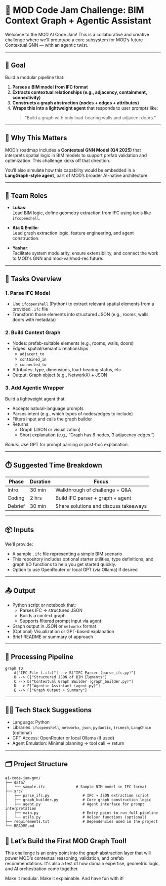 # 🚧 MOD Code Jam Challenge: BIM Context Graph + Agentic Assistant

Welcome to the MOD AI Code Jam! This is a collaborative and creative challenge where we'll prototype a core subsystem for MOD’s future Contextual GNN — with an agentic twist.

---

## 🧠 Goal

Build a modular pipeline that:

1. **Parses a BIM model from IFC format**
2. **Extracts contextual relationships (e.g., adjacency, containment, connectivity)**
3. **Constructs a graph abstraction (nodes + edges + attributes)**
4. **Wraps this into a lightweight agent** that responds to user prompts like:
   > “Build a graph with only load-bearing walls and adjacent doors.”

---

## 🎯 Why This Matters

MOD’s roadmap includes a **Contextual GNN Model (Q4 2025)** that interprets spatial logic in BIM models to support prefab validation and optimization. This challenge kicks off that direction.

You’ll also simulate how this capability would be embedded in a **LangGraph-style agent**, part of MOD’s broader AI-native architecture.

---

## 👥 Team Roles

- **Lukas**:  
  Lead BIM logic, define geometry extraction from IFC using tools like `ifcopenshell`.

- **Ata & Emilio**:  
  Lead graph extraction logic, feature engineering, and agent construction.

- **Yashar**:  
  Facilitate system modularity, ensure extensibility, and connect the work to MOD's GNN and mod-val/mod-rec future.

---

## 🔧 Tasks Overview

### 1. Parse IFC Model

- Use `ifcopenshell` (Python) to extract relevant spatial elements from a provided `.ifc` file
- Transform those elements into structured JSON (e.g., rooms, walls, doors with metadata)

### 2. Build Context Graph

- Nodes: prefab-suitable elements (e.g., rooms, walls, doors)
- Edges: spatial/semantic relationships
  - `adjacent_to`
  - `contained_in`
  - `connected_to`
- Attributes: type, dimensions, load-bearing status, etc.
- Output: Graph object (e.g., NetworkX) + JSON

### 3. Add Agentic Wrapper

Build a lightweight agent that:

- Accepts natural-language prompts
- Parses intent (e.g., which types of nodes/edges to include)
- Filters input and calls the graph builder
- Returns:
  - Graph (JSON or visualization)
  - Short explanation (e.g., “Graph has 6 nodes, 3 adjacency edges.”)

*Bonus*: Use GPT for prompt parsing or post-hoc explanation.

---

## ⏱️ Suggested Time Breakdown

| Phase     | Duration | Focus                                  |
|-----------|----------|----------------------------------------|
| Intro     | 30 min   | Walkthrough of challenge + Q&A         |
| Coding    | 2 hrs    | Build IFC parser + graph + agent       |
| Debrief   | 30 min   | Share solutions and discuss takeaways  |

---

## 📦 Inputs

We'll provide:

- A sample `.ifc` file representing a simple BIM scenario
- This repository includes optional starter utilities, type definitions, and graph I/O functions to help you get started quickly.
- Option to use OpenRouter or local GPT (via Ollama) if desired

---

## 📤 Output

- Python script or notebook that:
  - Parses IFC → structured JSON
  - Builds a context graph
  - Supports filtered prompt input via agent
- Graph output in JSON or `networkx` format
- (Optional) Visualization or GPT-based explanation
- Brief README or summary of approach

---

## 🔄 Processing Pipeline

```mermaid
graph TD
    A["IFC File (.ifc)"] --> B["IFC Parser (parse_ifc.py)"]
    B --> C["Structured JSON of BIM Elements"]
    C --> D["Contextual Graph Builder (graph_builder.py)"]
    D --> E["Agentic Assistant (agent.py)"]
    E --> F["Graph Output + Summary"]
```

---

## 🧑‍🔧 Tech Stack Suggestions

- Language: Python
- Libraries: `ifcopenshell`, `networkx`, `json`, `pydantic`, `trimesh`, `LangChain` (optional)
- GPT Access: OpenRouter or local Ollama (if used)
- Agent Emulation: Minimal planning → tool call → return

---

## 🗂️ Project Structure

```tree
ai-code-jam-gnn/
├── data/
│   └── sample.ifc              # Sample BIM model in IFC format
├── src/
│   ├── parse_ifc.py               # IFC → JSON extraction script
│   ├── graph_builder.py           # Core graph construction logic
│   ├── agent.py                   # Agent interface for prompt interpretation
│   ├── main.py                    # Entry point to run full pipeline
│   └── utils.py                   # Helper functions (optional)
├── requirements.txt               # Dependencies used in the project
└── README.md
```

## 🚀 Let’s Build the First MOD Graph Tool!

This challenge is an entry point into the graph abstraction layer that will power MOD's contextual reasoning, validation, and prefab recommendations. It's also a test of how domain expertise, geometric logic, and AI orchestration come together.

Make it modular. Make it explainable. And have fun with it!
